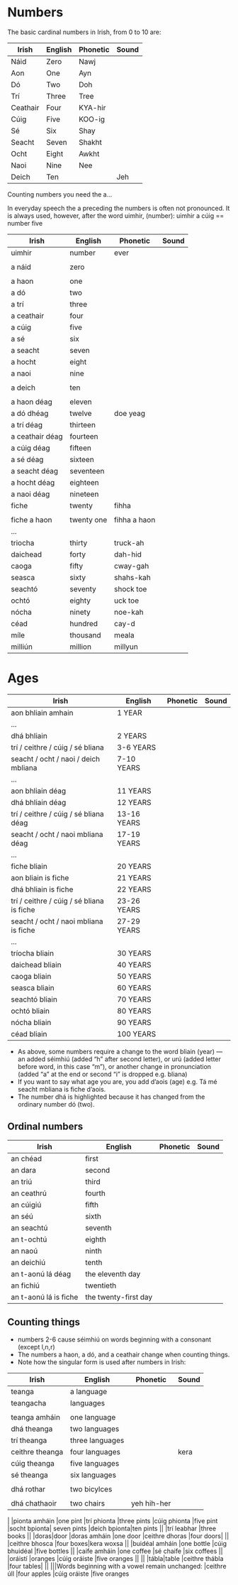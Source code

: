 # Numbers

The basic cardinal numbers in Irish, from 0 to 10 are:

| Irish | English | Phonetic | Sound |
| ------| ------- | -------- | ----- |
|Náid|Zero|Nawj|
|Aon|One|Ayn|
|Dó|Two|Doh|
|Trí|Three|Tree|
|Ceathair|Four|KYA-hir|
|Cúig|Five|KOO-ig|
|Sé|Six|Shay|
|Seacht|Seven|Shakht|
|Ocht|Eight|Awkht|
|Naoi|Nine|Nee|
|Deich|Ten||Jeh

Counting numbers you need the a...

In everyday speech the a preceding the numbers is often not pronounced. It is always used, however, after the word uimhir, (number): uimhir a cúig == number five

| Irish | English | Phonetic | Sound |
| ------| ------- | -------- | ----- |
|uimhir|number|ever
||||
|a náid|zero||
||||
|a haon|one||
|a dó|two||
|a trí|three||
|a ceathair|four||
|a cúig|five||
|a sé|six||
|a seacht|seven||
|a hocht|eight||
|a naoi|nine||
||
|a deich|ten||
||||
|a haon déag|eleven||
|a dó dhéag|twelve| doe yeag|
|a trí déag|thirteen||
|a ceathair déag|fourteen||
|a cúig déag|fifteen||
|a sé déag|sixteen||
|a seacht déag|seventeen||
|a hocht déag|eighteen||
|a naoi déag|nineteen||
|fiche|twenty|fihha|
||||
|fiche a haon|twenty one|fihha a haon|
|...
|triocha|thirty|truck-ah
|daichead|forty|dah-hid
|caoga|fifty|cway-gah
|seasca|sixty|shahs-kah
|seachtó|seventy|shock toe
|ochtó|eighty|uck toe
|nócha|ninety|noe-kah
|céad|hundred|cay-d
|míle|thousand|meala
|milliún|million|millyun

# Ages

| Irish | English | Phonetic | Sound |
| ------| ------- | -------- | ----- |
|aon bhliain amhain|1 YEAR||
|...
|dhá bhliain|2 YEARS||
|trí / ceithre / cúig / sé bliana|3-6 YEARS||
|seacht / ocht / naoi / deich mbliana|7-10 YEARS||
|...
|aon bhliain déag|11 YEARS||
|dhá bhliain déag|12 YEARS|| 
|trí / ceithre / cúig / sé bliana déag|13-16 YEARS|| 
|seacht / ocht / naoi mbliana déag|17-19 YEARS||
|...
|fiche bliain|20 YEARS||
|aon bliain is fiche|21 YEARS|| 
|dhá bhliain is fiche|22 YEARS||
|trí / ceithre / cúig / sé bliana is fiche|23-26 YEARS||
|seacht / ocht / naoi mbliana is fiche|27-29 YEARS||
|...
|tríocha bliain |30 YEARS||      
|daichead bliain   |40 YEARS|| 
|caoga bliain|50 YEARS||     
|seasca bliain  |60 YEARS ||   
|seachtó bliain |70 YEARS|| 
|ochtó bliain |80 YEARS||       
|nócha bliain| 90 YEARS ||   
|céad bliain |100 YEARS ||   

* As above, some numbers require a change to the word bliain (year)   —  an added   séimhiú (added “h” after second letter), or urú (added letter before word, in this case “m”), or another change in pronunciation (added “a” at the end or second “i” is dropped  e.g. bliana)
* If you want to say what age you are, you add d’aois (age) e.g. Tá mé seacht mbliana is fiche d’aois.
* The number dhá is highlighted because it has changed from the ordinary number dó (two).


## Ordinal numbers
| Irish | English | Phonetic | Sound |
| ------| ------- | -------- | ----- |
|an chéad|	first
|an dara|	second
|an triú|	third
|an ceathrú|	fourth
|an cúigiú|	fifth
|an séú|	sixth
|an seachtú|	seventh
|an t-ochtú|	eighth
|an naoú|	ninth
|an deichiú|	tenth
|an t-aonú lá déag|	the eleventh day
|an fichiú|	twentieth
|an t-aonú lá is fiche|	the twenty-first day


## Counting things

* numbers 2-6 cause séimhiú on words beginning with a consonant (except l,n,r)
* The numbers a haon, a dó, and a ceathair change when counting things.
* Note how the singular form is used after numbers in Irish:

| Irish | English | Phonetic | Sound |
| ------| ------- | -------- | ----- |
|teanga|a language
|teangacha|languages
||
|teanga amháin	|one language
|dhá theanga	|two languages
|trí theanga	|three languages
|ceithre theanga	|four languages||kera
|cúig theanga	|five languages
|sé theanga	|six languages
||
|dhá rothar	|two bicylces
||
|dhá chathaoir	|two chairs|yeh hih-her
|
|pionta amháin	|one pint
|trí phionta	|three pints
|cúig phionta	|five pint
|socht bpionta| seven pints
|deich bpionta|ten pints
||
|trí leabhar	|three books
||
|doras|door
|doras amháin	|one door
|ceithre dhoras	|four doors|
||
|ceithre bhosca	|four boxes|kera woxsa
||
|buidéal amháin	|one bottle
|cúig bhuidéal	|five bottles
||
|caife amháin	|one coffee
|sé chaife	|six coffees
||
|oráistí	|oranges
|cúig oráiste	|five oranges
||
||
|tábla|table
|ceithre thábla	|four tables|
||
|||Words beginning with a vowel remain unchanged:
|ceithre úll	|four apples
|cúig oráiste	|five oranges

